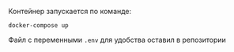 Контейнер запускается по команде:
```
docker-compose up
```
Файл с переменными `.env` для удобства оставил в репозитории
